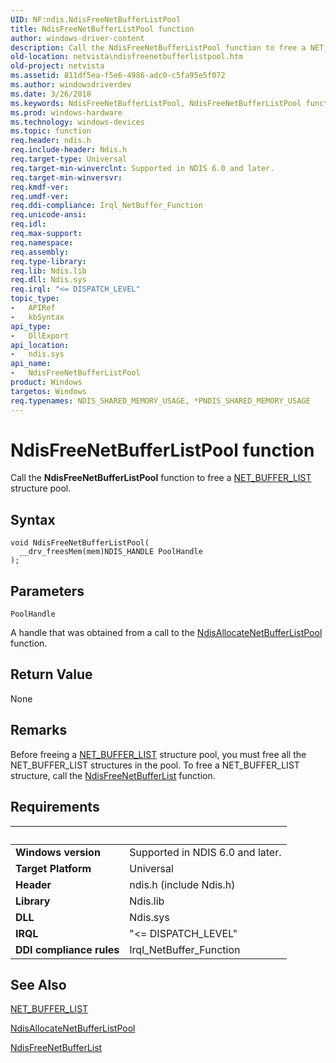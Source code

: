 ```yaml
---
UID: NF:ndis.NdisFreeNetBufferListPool
title: NdisFreeNetBufferListPool function
author: windows-driver-content
description: Call the NdisFreeNetBufferListPool function to free a NET_BUFFER_LIST structure pool.
old-location: netvista\ndisfreenetbufferlistpool.htm
old-project: netvista
ms.assetid: 811df5ea-f5e6-4986-adc0-c5fa95e5f072
ms.author: windowsdriverdev
ms.date: 3/26/2018
ms.keywords: NdisFreeNetBufferListPool, NdisFreeNetBufferListPool function [Network Drivers Starting with Windows Vista], ndis/NdisFreeNetBufferListPool, ndis_netbuf_functions_ref_c2efb4b4-41de-4493-92a2-42e3fa78628b.xml, netvista.ndisfreenetbufferlistpool
ms.prod: windows-hardware
ms.technology: windows-devices
ms.topic: function
req.header: ndis.h
req.include-header: Ndis.h
req.target-type: Universal
req.target-min-winverclnt: Supported in NDIS 6.0 and later.
req.target-min-winversvr: 
req.kmdf-ver: 
req.umdf-ver: 
req.ddi-compliance: Irql_NetBuffer_Function
req.unicode-ansi: 
req.idl: 
req.max-support: 
req.namespace: 
req.assembly: 
req.type-library: 
req.lib: Ndis.lib
req.dll: Ndis.sys
req.irql: "<= DISPATCH_LEVEL"
topic_type:
-	APIRef
-	kbSyntax
api_type:
-	DllExport
api_location:
-	ndis.sys
api_name:
-	NdisFreeNetBufferListPool
product: Windows
targetos: Windows
req.typenames: NDIS_SHARED_MEMORY_USAGE, *PNDIS_SHARED_MEMORY_USAGE
---
```



# NdisFreeNetBufferListPool function
Call the 
  <b>NdisFreeNetBufferListPool</b> function to free a 
  <a href="https://msdn.microsoft.com/library/windows/hardware/ff568388">NET_BUFFER_LIST</a> structure pool.

## Syntax

```
void NdisFreeNetBufferListPool(
  __drv_freesMem(mem)NDIS_HANDLE PoolHandle
);
```

## Parameters

`PoolHandle`

A handle that was obtained from a call to the 
     <a href="https://msdn.microsoft.com/b117b472-0c26-41a9-b364-3d0cfbd26cc9">
     NdisAllocateNetBufferListPool</a> function.


## Return Value

None

## Remarks

Before freeing a 
    <a href="https://msdn.microsoft.com/library/windows/hardware/ff568388">NET_BUFFER_LIST</a> structure pool, you must
    free all the NET_BUFFER_LIST structures in the pool. To free a NET_BUFFER_LIST structure, call the 
    <a href="https://msdn.microsoft.com/library/windows/hardware/ff562583">NdisFreeNetBufferList</a> function.

## Requirements
| &nbsp; | &nbsp; |
| ---- |:---- |
| **Windows version** | Supported in NDIS 6.0 and later.  |
| **Target Platform** | Universal |
| **Header** | ndis.h (include Ndis.h) |
| **Library** | Ndis.lib |
| **DLL** | Ndis.sys |
| **IRQL** | "<= DISPATCH_LEVEL" |
| **DDI compliance rules** | Irql_NetBuffer_Function |

## See Also

<a href="https://msdn.microsoft.com/library/windows/hardware/ff568388">NET_BUFFER_LIST</a>



<a href="https://msdn.microsoft.com/b117b472-0c26-41a9-b364-3d0cfbd26cc9">
   NdisAllocateNetBufferListPool</a>



<a href="https://msdn.microsoft.com/library/windows/hardware/ff562583">NdisFreeNetBufferList</a>